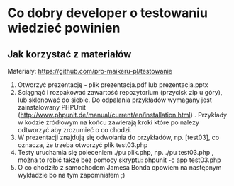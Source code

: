 Co dobry developer o testowaniu wiedzieć powinien
==========
## Jak korzystać z materiałów
Materiały: https://github.com/pro-maikeru-pl/testowanie

1. Otworzyć prezentację - plik prezentacja.pdf lub prezentacja.pptx
2. Sciągnąć i rozpakować zawartość repozytorium (przycisk zip u góry), lub sklonować do siebie. Do odpalania przykładów wymagany jest zainstalowany PHPUnit (http://www.phpunit.de/manual/current/en/installation.html) . Przykłady w kodzie źródłowym na końcu zawierają kroki które po należy odtworzyć aby zrozumieć o co chodzi.
3. W prezentacji znajdują się odwołania do przykładów, np. [test03], co oznacza, że trzeba otworzyć plik test03.php
4. Testy uruchamia się poleceniem ./pu plik.php, np. ./pu test03.php , można to robić także bez pomocy skryptu: phpunit -c app test03.php
5. O co chodziło z samochodem Jamesa Bonda opowiem na następnym wykładzie bo na tym zapomniałem ;)

